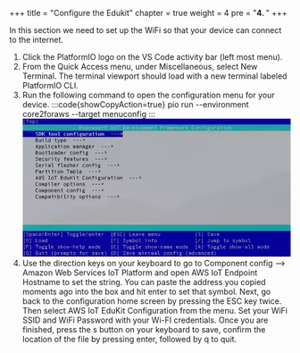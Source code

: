 +++
title = "Configure the Edukit"
chapter = true
weight = 4
pre = "<b>4. </b>"
+++

In this section we need to set up the WiFi so that your device can connect to the internet.  

1. Click the PlatformIO logo on the VS Code activity bar (left most menu).
2. From the Quick Access menu, under Miscellaneous, select New Terminal. The terminal viewport should load with a new terminal labeled PlatformIO CLI.
3. Run the following command to open the configuration menu for your device.
:::code{showCopyAction=true}
pio run --environment core2foraws --target menuconfig
:::
![AWS logo](/static/idf_menuconfig-aws_endpoint.en.webp)
4. Use the direction keys on your keyboard to go to Component config –> Amazon Web Services IoT Platform and open AWS IoT Endpoint Hostname to set the string. You can paste the address you copied moments ago into the box and hit enter to set that symbol. Next, go back to the configuration home screen by pressing the ESC key twice. Then select AWS IoT EduKit Configuration from the menu. Set your WiFi SSID and WiFi Password with your Wi-FI credentials. Once you are finished, press the s button on your keyboard to save, confirm the location of the file by pressing enter, followed by q to quit.
